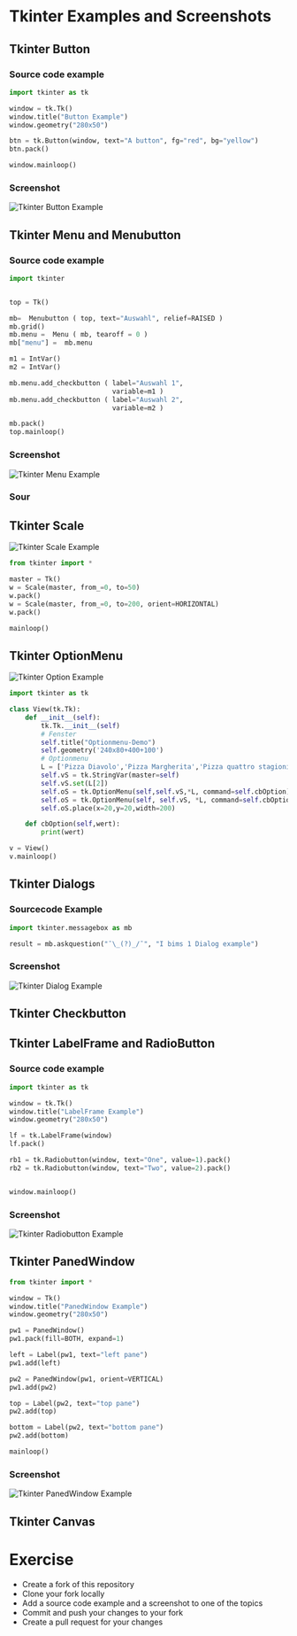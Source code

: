 ﻿# Tkinter Examples and Screenshots

## Tkinter Button

### Source code example

```python
import tkinter as tk

window = tk.Tk()
window.title("Button Example")
window.geometry("280x50")

btn = tk.Button(window, text="A button", fg="red", bg="yellow")
btn.pack()

window.mainloop()

```

### Screenshot
![Tkinter Button Example](tkinter_button.png "Tkinter Button Example")


## Tkinter Menu and Menubutton

### Source code example

```python
import tkinter


top = Tk()

mb=  Menubutton ( top, text="Auswahl", relief=RAISED )
mb.grid()
mb.menu =  Menu ( mb, tearoff = 0 )
mb["menu"] =  mb.menu

m1 = IntVar()
m2 = IntVar()

mb.menu.add_checkbutton ( label="Auswahl 1",
                          variable=m1 )
mb.menu.add_checkbutton ( label="Auswahl 2",
                          variable=m2 )

mb.pack()
top.mainloop()

```

### Screenshot
![Tkinter Menu Example](tkinter_menu.png "Tkinter MenuExample")

### Sour

## Tkinter Scale
![Tkinter Scale Example](tkinter_scale.png "Tkinter ScaleExample")

```python
from tkinter import *

master = Tk()
w = Scale(master, from_=0, to=50)
w.pack()
w = Scale(master, from_=0, to=200, orient=HORIZONTAL)
w.pack()

mainloop()
```

## Tkinter OptionMenu

![Tkinter Option Example](tkinter_option.PNG "Tkinter Option Example")

```python
import tkinter as tk

class View(tk.Tk):
    def __init__(self):
        tk.Tk.__init__(self)
        # Fenster
        self.title("Optionmenu-Demo")
        self.geometry('240x80+400+100')
        # Optionmenu
        L = ['Pizza Diavolo','Pizza Margherita','Pizza quattro stagioni']
        self.vS = tk.StringVar(master=self)
        self.vS.set(L[2])
        self.oS = tk.OptionMenu(self,self.vS,*L, command=self.cbOption)
        self.oS = tk.OptionMenu(self, self.vS, *L, command=self.cbOption)
        self.oS.place(x=20,y=20,width=200)

    def cbOption(self,wert):
        print(wert)

v = View()
v.mainloop()
```

## Tkinter Dialogs

### Sourcecode Example

```python
import tkinter.messagebox as mb

result = mb.askquestion("¯\_(?)_/¯", "I bims 1 Dialog example")
```

### Screenshot
![Tkinter Dialog Example](tkinter_dialog.png "Tkinter Dialog Example")

## Tkinter Checkbutton

## Tkinter LabelFrame and RadioButton

### Source code example

```python
import tkinter as tk

window = tk.Tk()
window.title("LabelFrame Example")
window.geometry("280x50")

lf = tk.LabelFrame(window)
lf.pack()

rb1 = tk.Radiobutton(window, text="One", value=1).pack()
rb2 = tk.Radiobutton(window, text="Two", value=2).pack()


window.mainloop()


```

### Screenshot
![Tkinter Radiobutton Example](tkinter_radiobutton.png "Tkinter Radiobutton Example")

## Tkinter PanedWindow

```python
from tkinter import *

window = Tk()
window.title("PanedWindow Example")
window.geometry("280x50")

pw1 = PanedWindow()
pw1.pack(fill=BOTH, expand=1)

left = Label(pw1, text="left pane")
pw1.add(left)

pw2 = PanedWindow(pw1, orient=VERTICAL)
pw1.add(pw2)

top = Label(pw2, text="top pane")
pw2.add(top)

bottom = Label(pw2, text="bottom pane")
pw2.add(bottom)

mainloop()
```

### Screenshot
![Tkinter PanedWindow Example](tkinter_paned_window.png "Tkinter PanedWindow Example")

## Tkinter Canvas

# Exercise
 - Create a fork of this repository
 - Clone your fork locally
 - Add a source code example and a screenshot to one of the topics
 - Commit and push your changes to your fork
 - Create a pull request for your changes
